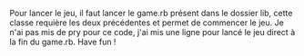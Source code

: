 Pour lancer le jeu, il faut lancer le game.rb présent dans le dossier lib, cette classe requière les deux précédentes et permet de commencer le jeu.
Je n'ai pas mis de pry pour ce code, j'ai mis une ligne pour lancé le jeu direct à la fin du game.rb.
Have fun !